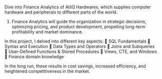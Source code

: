 Dive into Finance Analytics of AtliQ Hardwares, which supplies computer hardware and peripherals to different parts of the world.

1. Finance Analytics will guide the organization in strategic decisions, optimizing pricing, and product development, propelling long-term profitability and market dominance.

 In this project, I delved into different key aspects:
🔧 SQL Fundamentals
🔧 Syntax and Execution
🔧 Data Types and Operators
🔧 Joins and Subqueries
🔧 User-Defined Functions & Stored Procedures
🔧 Views, CTE, and Windows
🔧 Finance domain knowledge

In the long run, these results in cost savings, increased efficiency, and heightened competitiveness in the market.
